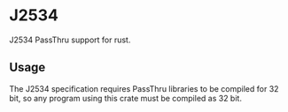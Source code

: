 J2534
=====

J2534 PassThru support for rust.

## Usage
The J2534 specification requires PassThru libraries to be compiled for 32 bit, so any program using this crate must be compiled as 32 bit.